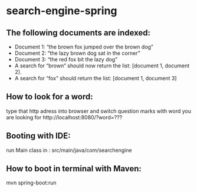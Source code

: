 # search-engine-spring

## The following documents are indexed:
* Document 1: “the brown fox jumped over the brown dog”
* Document 2: “the lazy brown dog sat in the corner”
* Document 3: “the red fox bit the lazy dog”
* A search for “brown” should now return the list: [document 1, document 2].
* A search for “fox” should return the list: [document 1, document 3]

## How to look for a word:
type that http adress into browser and switch question marks with word you are looking for
http://localhost:8080/?word=???

## Booting with IDE:
run Main class in : src/main/java/com/searchengine

## How to boot in terminal with Maven:
mvn spring-boot:run

